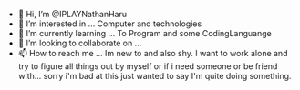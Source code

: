 - 👋 Hi, I’m @IPLAYNathanHaru
- 👀 I’m interested in ... Computer and technologies
- 🌱 I’m currently learning ... To Program and some CodingLanguange
- 💞️ I’m looking to collaborate on ...
- 📫 How to reach me ...
Im new to and also shy. I want to work alone and try to figure all things out by myself or if i need someone or be friend with...
sorry i'm bad at this just wanted to say I'm quite doing something.
<!---
IPLAYNathanHaru/IPLAYNathanHaru is a ✨ special ✨ repository because its `README.md` (this file) appears on your GitHub profile.
You can click the Preview link to take a look at your changes.
--->
